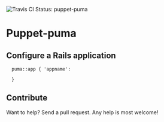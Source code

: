 ![Travis CI Status: puppet-puma](https://travis-ci.org/velaluqa/puppet-puma.svg)

# Puppet-puma

## Configure a Rails application

```
  puma::app { 'appname':

  }
```

## Contribute

Want to help? Send a pull request. Any help is most welcome!
